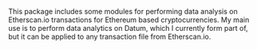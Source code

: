 This package includes some modules for performing data analysis on Etherscan.io transactions for Ethereum based cryptocurrencies. My main use is to perform data analytics on Datum, which I currently form part of, but it can be applied to any transaction file from Etherscan.io.

